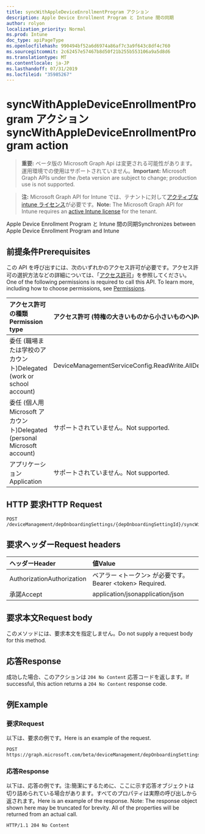 ```yaml
---
title: syncWithAppleDeviceEnrollmentProgram アクション
description: Apple Device Enrollment Program と Intune 間の同期
author: rolyon
localization_priority: Normal
ms.prod: Intune
doc_type: apiPageType
ms.openlocfilehash: 990494bf52a6d6974a86af7c3a9f643c8df4c760
ms.sourcegitcommit: 2c62457e57467b8d50f21b255b553106a9a5d8d6
ms.translationtype: MT
ms.contentlocale: ja-JP
ms.lasthandoff: 07/31/2019
ms.locfileid: "35985267"
---
```

# <a name="syncwithappledeviceenrollmentprogram-action"></a><span data-ttu-id="af95c-103">syncWithAppleDeviceEnrollmentProgram アクション</span><span class="sxs-lookup"><span data-stu-id="af95c-103">syncWithAppleDeviceEnrollmentProgram action</span></span>

> <span data-ttu-id="af95c-104">**重要:** ベータ版の Microsoft Graph Api は変更される可能性があります。運用環境での使用はサポートされていません。</span><span class="sxs-lookup"><span data-stu-id="af95c-104">**Important:** Microsoft Graph APIs under the /beta version are subject to change; production use is not supported.</span></span>

> <span data-ttu-id="af95c-105">**注:** Microsoft Graph API for Intune では、テナントに対して[アクティブな intune ライセンス](https://go.microsoft.com/fwlink/?linkid=839381)が必要です。</span><span class="sxs-lookup"><span data-stu-id="af95c-105">**Note:** The Microsoft Graph API for Intune requires an [active Intune license](https://go.microsoft.com/fwlink/?linkid=839381) for the tenant.</span></span>

<span data-ttu-id="af95c-106">Apple Device Enrollment Program と Intune 間の同期</span><span class="sxs-lookup"><span data-stu-id="af95c-106">Synchronizes between Apple Device Enrollment Program and Intune</span></span>

## <a name="prerequisites"></a><span data-ttu-id="af95c-107">前提条件</span><span class="sxs-lookup"><span data-stu-id="af95c-107">Prerequisites</span></span>
<span data-ttu-id="af95c-p101">この API を呼び出すには、次のいずれかのアクセス許可が必要です。アクセス許可の選択方法などの詳細については、「[アクセス許可](/graph/permissions-reference)」を参照してください。</span><span class="sxs-lookup"><span data-stu-id="af95c-p101">One of the following permissions is required to call this API. To learn more, including how to choose permissions, see [Permissions](/graph/permissions-reference).</span></span>

|<span data-ttu-id="af95c-110">アクセス許可の種類</span><span class="sxs-lookup"><span data-stu-id="af95c-110">Permission type</span></span>|<span data-ttu-id="af95c-111">アクセス許可 (特権の大きいものから小さいものへ)</span><span class="sxs-lookup"><span data-stu-id="af95c-111">Permissions (from most to least privileged)</span></span>|
|:---|:---|
|<span data-ttu-id="af95c-112">委任 (職場または学校のアカウント)</span><span class="sxs-lookup"><span data-stu-id="af95c-112">Delegated (work or school account)</span></span>|<span data-ttu-id="af95c-113">DeviceManagementServiceConfig.ReadWrite.All</span><span class="sxs-lookup"><span data-stu-id="af95c-113">DeviceManagementServiceConfig.ReadWrite.All</span></span>|
|<span data-ttu-id="af95c-114">委任 (個人用 Microsoft アカウント)</span><span class="sxs-lookup"><span data-stu-id="af95c-114">Delegated (personal Microsoft account)</span></span>|<span data-ttu-id="af95c-115">サポートされていません。</span><span class="sxs-lookup"><span data-stu-id="af95c-115">Not supported.</span></span>|
|<span data-ttu-id="af95c-116">アプリケーション</span><span class="sxs-lookup"><span data-stu-id="af95c-116">Application</span></span>|<span data-ttu-id="af95c-117">サポートされていません。</span><span class="sxs-lookup"><span data-stu-id="af95c-117">Not supported.</span></span>|

## <a name="http-request"></a><span data-ttu-id="af95c-118">HTTP 要求</span><span class="sxs-lookup"><span data-stu-id="af95c-118">HTTP Request</span></span>
<!-- {
  "blockType": "ignored"
}
-->
``` http
POST /deviceManagement/depOnboardingSettings/{depOnboardingSettingId}/syncWithAppleDeviceEnrollmentProgram
```

## <a name="request-headers"></a><span data-ttu-id="af95c-119">要求ヘッダー</span><span class="sxs-lookup"><span data-stu-id="af95c-119">Request headers</span></span>
|<span data-ttu-id="af95c-120">ヘッダー</span><span class="sxs-lookup"><span data-stu-id="af95c-120">Header</span></span>|<span data-ttu-id="af95c-121">値</span><span class="sxs-lookup"><span data-stu-id="af95c-121">Value</span></span>|
|:---|:---|
|<span data-ttu-id="af95c-122">Authorization</span><span class="sxs-lookup"><span data-stu-id="af95c-122">Authorization</span></span>|<span data-ttu-id="af95c-123">ベアラー &lt;トークン&gt; が必要です。</span><span class="sxs-lookup"><span data-stu-id="af95c-123">Bearer &lt;token&gt; Required.</span></span>|
|<span data-ttu-id="af95c-124">承諾</span><span class="sxs-lookup"><span data-stu-id="af95c-124">Accept</span></span>|<span data-ttu-id="af95c-125">application/json</span><span class="sxs-lookup"><span data-stu-id="af95c-125">application/json</span></span>|

## <a name="request-body"></a><span data-ttu-id="af95c-126">要求本文</span><span class="sxs-lookup"><span data-stu-id="af95c-126">Request body</span></span>
<span data-ttu-id="af95c-127">このメソッドには、要求本文を指定しません。</span><span class="sxs-lookup"><span data-stu-id="af95c-127">Do not supply a request body for this method.</span></span>

## <a name="response"></a><span data-ttu-id="af95c-128">応答</span><span class="sxs-lookup"><span data-stu-id="af95c-128">Response</span></span>
<span data-ttu-id="af95c-129">成功した場合、このアクションは `204 No Content` 応答コードを返します。</span><span class="sxs-lookup"><span data-stu-id="af95c-129">If successful, this action returns a `204 No Content` response code.</span></span>

## <a name="example"></a><span data-ttu-id="af95c-130">例</span><span class="sxs-lookup"><span data-stu-id="af95c-130">Example</span></span>

### <a name="request"></a><span data-ttu-id="af95c-131">要求</span><span class="sxs-lookup"><span data-stu-id="af95c-131">Request</span></span>
<span data-ttu-id="af95c-132">以下は、要求の例です。</span><span class="sxs-lookup"><span data-stu-id="af95c-132">Here is an example of the request.</span></span>
``` http
POST https://graph.microsoft.com/beta/deviceManagement/depOnboardingSettings/{depOnboardingSettingId}/syncWithAppleDeviceEnrollmentProgram
```

### <a name="response"></a><span data-ttu-id="af95c-133">応答</span><span class="sxs-lookup"><span data-stu-id="af95c-133">Response</span></span>
<span data-ttu-id="af95c-p102">以下は、応答の例です。注:簡潔にするために、ここに示す応答オブジェクトは切り詰められている場合があります。すべてのプロパティは実際の呼び出しから返されます。</span><span class="sxs-lookup"><span data-stu-id="af95c-p102">Here is an example of the response. Note: The response object shown here may be truncated for brevity. All of the properties will be returned from an actual call.</span></span>
``` http
HTTP/1.1 204 No Content
```





